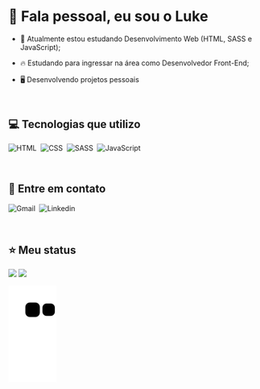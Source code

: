 # 🤙 Fala pessoal, eu sou o Luke

- 📖 Atualmente estou estudando Desenvolvimento Web (HTML, SASS e JavaScript);

- 🔥 Estudando para ingressar na área como Desenvolvedor Front-End;

- 🖥️ Desenvolvendo projetos pessoais

<br/>

## 💻 Tecnologias que utilizo

![HTML](https://img.shields.io/badge/-HTML-000?style=for-the-badge&logo=HTML5)&nbsp;
![CSS](https://img.shields.io/badge/-CSS-000?style=for-the-badge&logo=CSS3&logoColor=3492CB)&nbsp;
![SASS](https://img.shields.io/badge/-SASS-000?style=for-the-badge&logo=SASS&logoColor=C26191)&nbsp;
![JavaScript](https://img.shields.io/badge/-JavaScript-000?style=for-the-badge&logo=JavaScript)&nbsp;

<br/>

## 📱 Entre em contato

![Gmail](https://img.shields.io/badge/-EMAIL-000?style=for-the-badge&logo=GMAIL)&nbsp;
![Linkedin](https://img.shields.io/badge/-Linkedin-000?style=for-the-badge&logo=Linkedin&logoColor=0071AE)

<br/>
 
## ⭐ Meu status

<div display="flex">
<img width="420em" src="https://github-readme-stats.vercel.app/api?username=lukeyusuke&show_icons&theme=midnight-purple"/>
<img width="413em" src="https://github-readme-stats.vercel.app/api/top-langs/?username=lukeyusuke&layout=compact&theme=midnight-purple"/>
<div>

![Snake animation](https://github.com/lukeyusuke/lukeyusuke/blob/output/github-contribution-grid-snake.svg)
